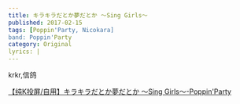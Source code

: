 ```yaml
---
title: キラキラだとか夢だとか ～Sing Girls～
published: 2017-02-15
tags: [Poppin'Party, Nicokara]
band: Poppin'Party
category: Original
lyrics: |
---
```

krkr,信鸽

<summary>
    <a href="https://www.bilibili.com/video/BV1xKsDeTEBR/">
        【纯K投屏/自用】キラキラだとか夢だとか ～Sing Girls～-Poppin'Party
    </a>
</summary>
